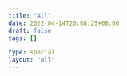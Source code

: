 ```yaml
---
title: "All"
date: 2022-04-14T20:08:25+08:00
draft: false
tags: []

type: special
layout: "all"
---
```


<!--more-->
